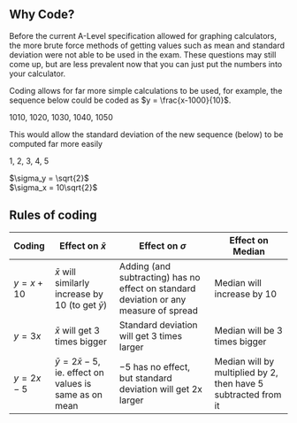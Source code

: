 ## Why Code?
Before the current A-Level specification allowed for graphing calculators, the more brute force methods of getting values such as mean and standard deviation were not able to be used in the exam. These questions may still come up, but are less prevalent now that you can just put the numbers into your calculator.

Coding allows for far more simple calculations to be used, for example, the sequence below could be coded as $y = \frac{x-1000}{10}$.

1010, 1020, 1030, 1040, 1050

This would allow the standard deviation of the new sequence (below) to be computed far more easily

1, 2, 3, 4, 5

$\sigma_y = \sqrt{2}$  
$\sigma_x = 10\sqrt{2}$ 


## Rules of coding
| Coding | Effect on $\bar{x}$ | Effect on $\sigma$ | Effect on Median |
| :--- | --- | --- | --- |
| $y = x + 10$ | $\bar{x}$ will similarly increase by 10 (to get $\bar{y}$) | Adding (and subtracting) has no effect on standard deviation or any measure of spread | Median will increase by 10 |
| $y = 3x$ | $\bar{x}$ will get 3 times bigger | Standard deviation will get 3 times larger | Median will be 3 times bigger |
| $y = 2x - 5$ | $\bar{y} = 2\bar{x} - 5$, ie. effect on values is same as on mean | $-5$ has no effect, but standard deviation will get 2x larger | Median will by multiplied by 2, then have 5 subtracted from it |
